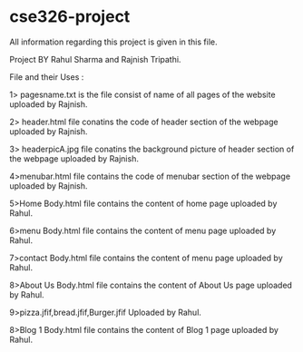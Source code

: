 # cse326-project

All information regarding this project is given in this file.

Project BY Rahul Sharma and Rajnish Tripathi.


File and their Uses :

1> pagesname.txt is the file consist of name of all pages of the website uploaded by Rajnish.

2> header.html file conatins the code of header section of the webpage uploaded by Rajnish.

3> headerpicA.jpg file conatins the background picture of header section of the webpage uploaded by Rajnish.

4>menubar.html file contains the code of menubar section of the webpage uploaded by Rajnish.

5>Home Body.html file contains the content of home page uploaded by Rahul.

6>menu Body.html file contains the content of menu page uploaded by Rahul.

7>contact Body.html file contains the content of menu page uploaded by Rahul.

8>About Us Body.html file contains the content of About Us page uploaded by Rahul.

9>pizza.jfif,bread.jfif,Burger.jfif Uploaded by Rahul.

8>Blog 1 Body.html file contains the content of Blog 1 page uploaded by Rahul.

